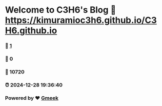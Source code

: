 # Welcome to C3H6's Blog :link: https://kimuramioc3h6.github.io/C3H6.github.io 
### :page_facing_up: [1](https://kimuramioc3h6.github.io/C3H6.github.io/tag.html) 
### :speech_balloon: 0 
### :hibiscus: 10720 
### :alarm_clock: 2024-12-28 19:36:40 
### Powered by :heart: [Gmeek](https://github.com/Meekdai/Gmeek)
